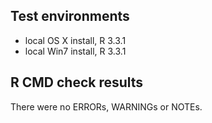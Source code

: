 ## Test environments
* local OS X install, R 3.3.1
* local Win7 install, R 3.3.1

## R CMD check results
There were no ERRORs, WARNINGs or NOTEs. 
